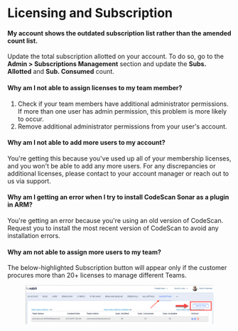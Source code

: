 # Licensing and Subscription

#### My account shows the outdated subscription list rather than the amended count list. <a href="#my-account-shows-the-outdated-subscription-list-rather-than-the-amended-count-list" id="my-account-shows-the-outdated-subscription-list-rather-than-the-amended-count-list"></a>

Update the total subscription allotted on your account. To do so, go to the **Admin > Subscriptions Management** section and update the **Subs. Allotted** and **Sub. Consumed** count.

#### Why am I not able to assign licenses to my team member? <a href="#why-am-i-not-able-to-assign-licenses-to-my-team-member" id="why-am-i-not-able-to-assign-licenses-to-my-team-member"></a>

1. Check if your team members have additional administrator permissions. If more than one user has admin permission, this problem is more likely to occur.
2. Remove additional administrator permissions from your user's account.

#### Why am I not able to add more users to my account? <a href="#why-am-i-not-able-to-add-more-users-to-my-account" id="why-am-i-not-able-to-add-more-users-to-my-account"></a>

You're getting this because you've used up all of your membership licenses, and you won't be able to add any more users. For any discrepancies or additional licenses, please contact to your account manager or reach out to us via support.

#### Why am I getting an error when I try to install CodeScan Sonar as a plugin in ARM? <a href="#why-am-i-getting-an-error-when-i-try-to-install-codescan-sonar-as-a-plugin-in-arm" id="why-am-i-getting-an-error-when-i-try-to-install-codescan-sonar-as-a-plugin-in-arm"></a>

You're getting an error because you're using an old version of CodeScan. Request you to install the most recent version of CodeScan to avoid any installation errors.

#### Why am not able to assign more users to my team?&#x20;

The below-highlighted Subscription button will appear only if the customer procures more than 20+ licenses to manage different Teams.

<figure><img src="../../.gitbook/assets/image (13) (1) (1) (1) (1) (1) (1) (1) (1) (1) (1) (1) (1) (1) (1) (1) (1) (1) (1) (1) (1) (1).png" alt=""><figcaption></figcaption></figure>
